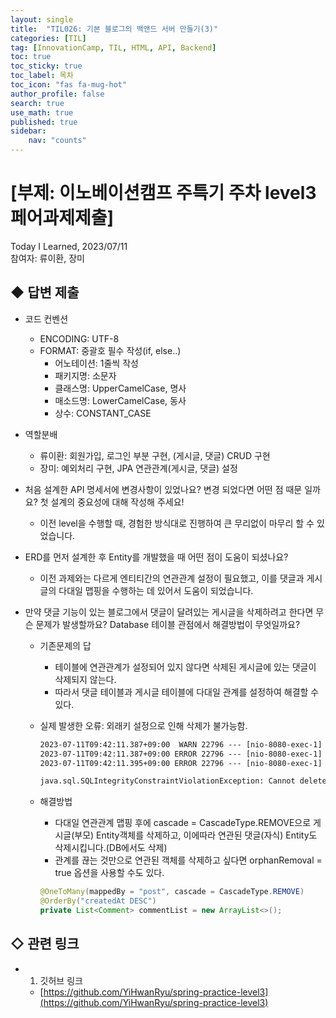 ```yaml
---
layout: single
title:  "TIL026: 기본 블로그의 백앤드 서버 만들기(3)"
categories: [TIL]
tag: [InnovationCamp, TIL, HTML, API, Backend] 
toc: true
toc_sticky: true
toc_label: 목차
toc_icon: "fas fa-mug-hot"
author_profile: false
search: true
use_math: true
published: true
sidebar:
    nav: "counts"
---
```


# [부제: 이노베이션캠프 주특기 주차 level3 페어과제제출]
Today I Learned, 2023/07/11<br>
참여자: 류이환, 장미

## ◆ 답변 제출

- 코드 컨벤션
  - ENCODING: UTF-8
  - FORMAT: 중괄호 필수 작성(if, else..)
    - 어노테이션: 1줄씩 작성
    - 패키지명: 소문자
    - 클래스명: UpperCamelCase, 명사
    - 매소드명: LowerCamelCase, 동사
    - 상수: CONSTANT_CASE

- 역할분배
  - 류이환: 회원가입, 로그인 부분 구현, (게시글, 댓글) CRUD 구현
  - 장미: 예외처리 구현, JPA 연관관계(게시글, 댓글) 설정

- 처음 설계한 API 명세서에 변경사항이 있었나요? 변경 되었다면 어떤 점 때문 일까요? 첫 설계의 중요성에 대해 작성해 주세요!
  - 이전 level을 수행할 때, 경험한 방식대로 진행하여 큰 무리없이 마무리 할 수 있었습니다.

- ERD를 먼저 설계한 후 Entity를 개발했을 때 어떤 점이 도움이 되셨나요?
  - 이전 과제와는 다르게 엔티티간의 연관관계 설정이 필요했고, 이를 댓글과 게시글의 다대일 맵핑을 수행하는 데 있어서 도움이 되었습니다.
    
- 만약 댓글 기능이 있는 블로그에서 댓글이 달려있는 게시글을 삭제하려고 한다면 무슨 문제가 발생할까요? Database 테이블 관점에서 해결방법이 무엇일까요?
  - 기존문제의 답
    - 테이블에 연관관계가 설정되어 있지 않다면 삭제된 게시글에 있는 댓글이 삭제되지 않는다.
    - 따라서 댓글 테이블과 게시글 테이블에 다대일 관계를 설정하여 해결할 수 있다.
  - 실제 발생한 오류: 외래키 설정으로 인해 삭제가 불가능함.
    
    ```html
    2023-07-11T09:42:11.387+09:00  WARN 22796 --- [nio-8080-exec-1] o.h.engine.jdbc.spi.SqlExceptionHelper   : SQL Error: 1451, SQLState: 23000
    2023-07-11T09:42:11.387+09:00 ERROR 22796 --- [nio-8080-exec-1] o.h.engine.jdbc.spi.SqlExceptionHelper   : Cannot delete or update a parent row: a foreign key constraint fails (`authself`.`comment`, CONSTRAINT `FKs1slvnkuemjsq2kj4h3vhx7i1` FOREIGN KEY (`post_id`) REFERENCES `post` (`id`))
    2023-07-11T09:42:11.395+09:00 ERROR 22796 --- [nio-8080-exec-1] o.a.c.c.C.[.[.[/].[dispatcherServlet]    : Servlet.service() for servlet [dispatcherServlet] in context with path [] threw exception [Request processing failed: org.springframework.dao.DataIntegrityViolationException: could not execute statement [Cannot delete or update a parent row: a foreign key constraint fails (`authself`.`comment`, CONSTRAINT `FKs1slvnkuemjsq2kj4h3vhx7i1` FOREIGN KEY (`post_id`) REFERENCES `post` (`id`))] [/* delete for com.example.blog.entity.Post */delete from post where id=?]; SQL [/* delete for com.example.blog.entity.Post */delete from post where id=?]; constraint [null]] with root cause

    java.sql.SQLIntegrityConstraintViolationException: Cannot delete or update a parent row: a foreign key constraint fails (`authself`.`comment`, CONSTRAINT `FKs1slvnkuemjsq2kj4h3vhx7i1` FOREIGN KEY (`post_id`) REFERENCES `post` (`id`))
    ```
  - 해결방법 
    - 다대일 연관관계 맵핑 후에 cascade = CascadeType.REMOVE으로 게시글(부모) Entity객체를 삭제하고, 이에따라 연관된 댓글(자식) Entity도 삭제시킵니다.(DB에서도 삭제)
    - 관계를 끊는 것만으로 연관된 객체를 삭제하고 싶다면 orphanRemoval = true 옵션을 사용할 수도 있다.

    ```java
    @OneToMany(mappedBy = "post", cascade = CascadeType.REMOVE)
    @OrderBy("createdAt DESC")
    private List<Comment> commentList = new ArrayList<>();
    ```

## ◇ 관련 링크
- 1) 깃허브 링크
  - [https://github.com/YiHwanRyu/spring-practice-level3](https://github.com/YiHwanRyu/spring-practice-level3)